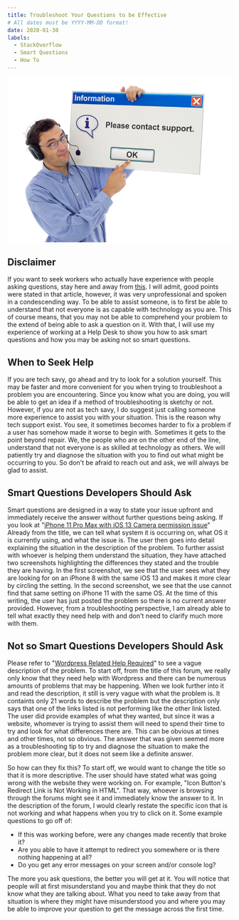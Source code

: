 ```yaml
---
title: Troubleshoot Your Questions to be Effective
# All dates must be YYYY-MM-DD format!
date: 2020-01-30
labels:
  - StackOverflow
  - Smart Questions
  - How To
---
```


<img class="ui centered fluid rounded image" src="../images/smartQuestion.jpg">

## Disclaimer

If you want to seek workers who actually have experience with people asking questions, stay here and away from [this](http://www.catb.org/esr/faqs/smart-questions.html). I will admit, good points were stated in that article, however, it was very unprofessional and spoken in a condescending way. To be able to assist someone, is to first be able to understand that not everyone is as capable with technology as you are. This of course means, that you may not be able to comprehend your problem to the extend of being able to ask a question on it. With that, I will use my experience of working at a Help Desk to show you how to ask smart questions and how you may be asking not so smart questions. 

## When to Seek Help

If you are tech savy, go ahead and try to look for a solution yourself. This may be faster and more convenient for you when trying to troubleshoot a problem you are encountering. Since you know what you are doing, you will be able to get an idea if a method of troubleshooting is sketchy or not. However, if you are not as tech savy, I do suggest just calling someone more experience to assist you with your situation. This is the reason why tech support exist. You see, it sometimes becomes harder to fix a problem if a user has somehow made it worse to begin with. Sometimes it gets to the point beyond repair. We, the people who are on the other end of the line, understand that not everyone is as skilled at technology as others. We will patiently try and diagnose the situation with you to find out what might be occurring to you. So don't be afraid to reach out and ask, we will always be glad to assist.

## Smart Questions Developers Should Ask

Smart questions are designed in a way to state your issue upfront and immediately receive the answer without further questions being asking. If you look at "[iPhone 11 Pro Max with iOS 13 Camera permission issue](https://stackoverflow.com/questions/59998987/iphone-11-pro-max-with-ios-13-camera-permission-issue)" Already from the title, we can tell what system it is occurring on, what OS it is currently using, and what the issue is. The user then goes into detail explaining the situation in the description of the problem. To further assist with whoever is helping them understand the situation, they have attached two screenshots highlighting the differences they stated and the trouble they are having. In the first screenshot, we see that the user sees what they are looking for on an iPhone 8 with the same iOS 13 and makes it more clear by circling the setting. In the second screenshot, we see that the use cannot find that same setting on iPhone 11 with the same OS. At the time of this writing, the user has just posted the problem so there is no current answer provided. However, from a troubleshooting perspective, I am already able to tell what exactly they need help with and don't need to clarify much more with them.

## Not so Smart Questions Developers Should Ask

Please refer to "[Wordpress Related Help Required](https://stackoverflow.com/questions/59998618/wordpress-related-help-required)" to see a vague description of the problem. To start off, from the title of this forum, we really only know that they need help with Wordpress and there can be numerous amounts of problems that may be happening. When we look further into it and read the description, it still is very vague with what the problem is. It containts only 21 words to describe the problem but the description only says that one of the links listed is not performing like the other link listed. The user did provide examples of what they wanted, but since it was a website, whomever is trying to assist them will need to spend their time to try and look for what differences there are. This can be obvious at times and other times, not so obvious. The answer that was given seemed more as a troubleshooting tip to try and diagnose the situation to make the problem more clear, but it does not seem like a definite answer.

So how can they fix this? To start off, we would want to change the title so that it is more descriptive. The user should have stated what was going wrong with the website they were working on. For example, "Icon Button's Redirect Link is Not Working in HTML". That way, whoever is browsing through the forums might see it and immediately know the answer to it. In the description of the forum, I would clearly restate the specific icon that is not working and what happens when you try to click on it. Some example questions to go off of:
+ If this was working before, were any changes made recently that broke it?
+ Are you able to have it attempt to redirect you somewhere or is there nothing happening at all?
+ Do you get any error messages on your screen and/or console log?

The more you ask questions, the better you will get at it. You will notice that people will at first misunderstand you and maybe think that they do not know what they are talking about. What you need to take away from that situation is where they might have misunderstood you and where you may be able to improve your question to get the message across the first time. 
